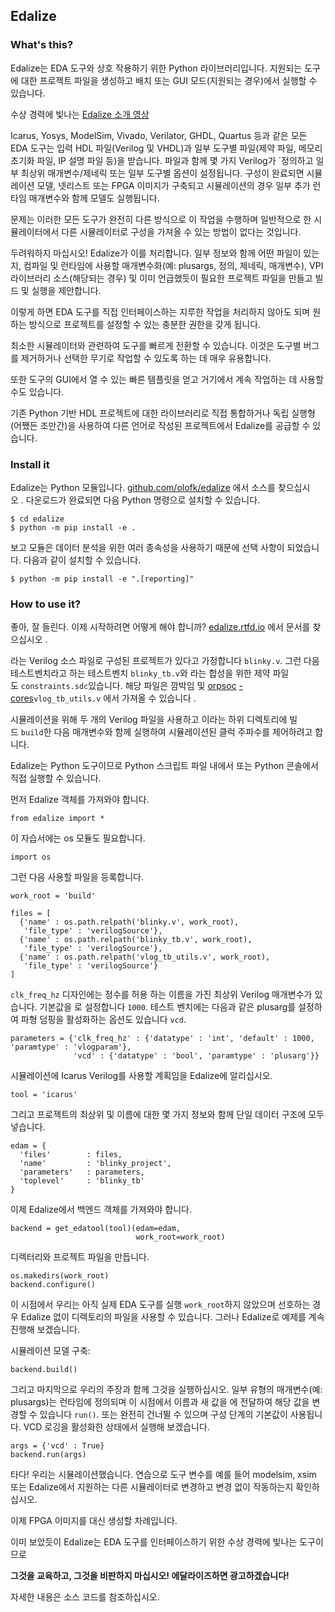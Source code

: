 ## **Edalize**

### **What's this?**

Edalize는 EDA 도구와 상호 작용하기 위한 Python 라이브러리입니다. 지원되는 도구에 대한 프로젝트 파일을 생성하고 배치 또는 GUI 모드(지원되는 경우)에서 실행할 수 있습니다.

수상 경력에 빛나는 [Edalize 소개 영상](https://www.youtube.com/watch?v=HuRtkpZqB34)

Icarus, Yosys, ModelSim, Vivado, Verilator, GHDL, Quartus 등과 같은 모든 EDA 도구는 입력 HDL 파일(Verilog 및 VHDL)과 일부 도구별 파일(제약 파일, 메모리 초기화 파일, IP 설명 파일 등)을 받습니다. 파일과 함께 몇 가지 Verilog가 `정의하고 일부 최상위 매개변수/제네릭 또는 일부 도구별 옵션이 설정됩니다. 구성이 완료되면 시뮬레이션 모델, 넷리스트 또는 FPGA 이미지가 구축되고 시뮬레이션의 경우 일부 추가 런타임 매개변수와 함께 모델도 실행됩니다.

문제는 이러한 모든 도구가 완전히 다른 방식으로 이 작업을 수행하며 일반적으로 한 시뮬레이터에서 다른 시뮬레이터로 구성을 가져올 수 있는 방법이 없다는 것입니다.

두려워하지 마십시오! Edalize가 이를 처리합니다. 일부 정보와 함께 어떤 파일이 있는지, 컴파일 및 런타임에 사용할 매개변수화(예: plusargs, 정의, 제네릭, 매개변수), VPI 라이브러리 소스(해당되는 경우) 및 이미 언급했듯이 필요한 프로젝트 파일을 만들고 빌드 및 실행을 제안합니다.

이렇게 하면 EDA 도구를 직접 인터페이스하는 지루한 작업을 처리하지 않아도 되며 원하는 방식으로 프로젝트를 설정할 수 있는 충분한 권한을 갖게 됩니다.

최소한 시뮬레이터와 관련하여 도구를 빠르게 전환할 수 있습니다. 이것은 도구별 버그를 제거하거나 선택한 무기로 작업할 수 있도록 하는 데 매우 유용합니다.

또한 도구의 GUI에서 열 수 있는 빠른 템플릿을 얻고 거기에서 계속 작업하는 데 사용할 수도 있습니다.

기존 Python 기반 HDL 프로젝트에 대한 라이브러리로 직접 통합하거나 독립 실행형(어쨌든 조만간)을 사용하여 다른 언어로 작성된 프로젝트에서 Edalize를 공급할 수 있습니다.

### **Install it**

Edalize는 Python 모듈입니다. [github.com/olofk/edalize](https://github.com/olofk/edalize) 에서 소스를 찾으십시오 . 다운로드가 완료되면 다음 Python 명령으로 설치할 수 있습니다.

```
$ cd edalize
$ python -m pip install -e .
```

보고 모듈은 데이터 분석을 위한 여러 종속성을 사용하기 때문에 선택 사항이 되었습니다. 다음과 같이 설치할 수 있습니다.

```
$ python -m pip install -e ".[reporting]"
```

### **How to use it?**

좋아, 잘 들린다. 이제 시작하려면 어떻게 해야 합니까? [edalize.rtfd.io](https://edalize.rtfd.io/) 에서 문서를 찾으십시오 .

라는 Verilog 소스 파일로 구성된 프로젝트가 있다고 가정합니다 `blinky.v`. 그런 다음 테스트벤치라고 하는 테스트벤치 `blinky_tb.v`와 라는 합성을 위한 제약 파일 도 `constraints.sdc`있습니다. 해당 파일은 깜박임 및 [orpsoc](https://github.com/fusesoc/blinky) [-cores](https://github.com/fusesoc/vlog_tb_utils/blob/master/vlog_tb_utils.v)`vlog_tb_utils.v` 에서 가져올 수 있습니다 .

시뮬레이션을 위해 두 개의 Verilog 파일을 사용하고 이라는 하위 디렉토리에 빌드 `build`한 다음 매개변수와 함께 실행하여 시뮬레이션된 클럭 주파수를 제어하려고 합니다.

Edalize는 Python 도구이므로 Python 스크립트 파일 내에서 또는 Python 콘솔에서 직접 실행할 수 있습니다.

먼저 Edalize 객체를 가져와야 합니다.

```
from edalize import *
```

이 자습서에는 os 모듈도 필요합니다.

```
import os
```

그런 다음 사용할 파일을 등록합니다.

```
work_root = 'build'

files = [
  {'name' : os.path.relpath('blinky.v', work_root),
   'file_type' : 'verilogSource'},
  {'name' : os.path.relpath('blinky_tb.v', work_root),
   'file_type' : 'verilogSource'},
  {'name' : os.path.relpath('vlog_tb_utils.v', work_root),
   'file_type' : 'verilogSource'}
]
```

`clk_freq_hz` 디자인에는 정수를 허용 하는 이름을 가진 최상위 Verilog 매개변수가 있습니다. 기본값을 로 설정합니다 `1000`. 테스트 벤치에는 다음과 같은 plusarg를 설정하여 파형 덤핑을 활성화하는 옵션도 있습니다 `vcd`.

```
parameters = {'clk_freq_hz' : {'datatype' : 'int', 'default' : 1000, 'paramtype' : 'vlogparam'},
              'vcd' : {'datatype' : 'bool', 'paramtype' : 'plusarg'}}

```

시뮬레이션에 Icarus Verilog를 사용할 계획임을 Edalize에 알리십시오.

```
tool = 'icarus'
```

그리고 프로젝트의 최상위 및 이름에 대한 몇 가지 정보와 함께 단일 데이터 구조에 모두 넣습니다.

```
edam = {
  'files'        : files,
  'name'         : 'blinky_project',
  'parameters'   : parameters,
  'toplevel'     : 'blinky_tb'
}
```

이제 Edalize에서 백엔드 객체를 가져와야 합니다.

```
backend = get_edatool(tool)(edam=edam,
                            work_root=work_root)
```

디렉터리와 프로젝트 파일을 만듭니다.

```
os.makedirs(work_root)
backend.configure()
```

이 시점에서 우리는 아직 실제 EDA 도구를 실행 `work_root`하지 않았으며 선호하는 경우 Edalize 없이 디렉토리의 파일을 사용할 수 있습니다. 그러나 Edalize로 예제를 계속 진행해 보겠습니다.

시뮬레이션 모델 구축:

```
backend.build()
```

그리고 마지막으로 우리의 주장과 함께 그것을 실행하십시오. 일부 유형의 매개변수(예: plusargs)는 런타임에 정의되며 이 시점에서 이름과 새 값을 에 전달하여 해당 값을 변경할 수 있습니다 `run()`. 또는 완전히 건너뛸 수 있으며 구성 단계의 기본값이 사용됩니다. VCD 로깅을 활성화한 상태에서 실행해 보겠습니다.

```
args = {'vcd' : True}
backend.run(args)
```

타다! 우리는 시뮬레이션했습니다. 연습으로 도구 변수를 예를 들어 modelsim, xsim 또는 Edalize에서 지원하는 다른 시뮬레이터로 변경하고 변경 없이 작동하는지 확인하십시오.

이제 FPGA 이미지를 대신 생성할 차례입니다.

이미 보았듯이 Edalize는 EDA 도구를 인터페이스하기 위한 수상 경력에 빛나는 도구이므로

**그것을 교육하고, 그것을 비판하지 마십시오! 에달라이즈하면 광고하겠습니다!**

자세한 내용은 소스 코드를 참조하십시오.
